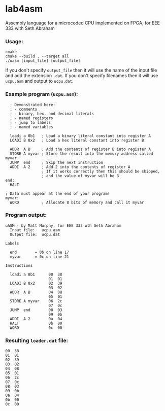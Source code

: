 # lab4asm
Assembly language for a microcoded CPU implemented on FPGA, for EEE 333 with Seth Abraham

### Usage:

  ```
  cmake .
  cmake --build . --target all
  ./uasm [input_file] [output_file]
  ```

If you don't specify `output_file` then it will use the name of the input file and add the extension `.dat`. If you don't specify filenames then it will use `ucpu.asm` and output to `ucpu.dat`.

### Example program (`ucpu.asm`):
```
  ; Demonstrated here:
  ; - comments
  ; - binary, hex, and decimal literals
  ; - named registers
  ; - jump to labels
  ; - named variables

  loadi a 0b1   ; Load a binary literal constant into register A
  LOADI B 0x2   ; Load a hex literal constant into register B

  ADDR  A B     ; Add the contents of register B into register A
  STORE A myvar ; Store the result into the memory address called myvar
  JUMP  end     ; Skip the next instruction
  ADDI  A 2     ; Add 2 into the contents of register A
                ; If it works correctly then this should be skipped,
                ; and the value of myvar will be 3
end:
  HALT

; Data must appear at the end of your program!
myvar:
  WORD          ; Allocate 8 bits of memory and call it myvar
```

### Program output:
```
uASM - by Matt Murphy, for EEE 333 wth Seth Abraham
  Input file:   ucpu.asm
  Output file:  ucpu.dat

Labels

  end        = 0b on line 17
  myvar      = 0c on line 21

Instructions

  loadi a 0b1      00  38
                   01  01
  LOADI B 0x2      02  39
                   03  02
  ADDR  A B        04  08
                   05  01
  STORE A myvar    06  2c
                   07  0c
  JUMP  end        08  03
                   09  0b
  ADDI  A 2        0a  04
  HALT             0b  00
  WORD             0c  00
```

### Resulting `loader.dat` file:
```
00  38
01  01
02  39
03  02
04  08
05  01
06  2c
07  0c
08  03
09  0b
0a  04
0b  00
0c  00
```
